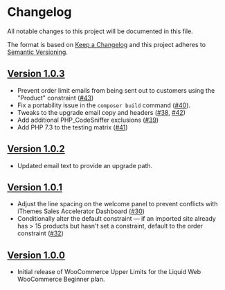 # Changelog

All notable changes to this project will be documented in this file.

The format is based on [Keep a Changelog](http://keepachangelog.com/en/1.0.0/)
and this project adheres to [Semantic Versioning](http://semver.org/spec/v2.0.0.html).

## [Version 1.0.3]
* Prevent order limit emails from being sent out to customers using the "Product" constraint ([#43])
* Fix a portability issue in the `composer build` command ([#40]).
* Tweaks to the upgrade email copy and headers ([#38], [#42])
* Add additional PHP_CodeSniffer exclusions ([#39])
* Add PHP 7.3 to the testing matrix ([#41])

## [Version 1.0.2]
* Updated email text to provide an upgrade path.

## [Version 1.0.1]

* Adjust the line spacing on the welcome panel to prevent conflicts with iThemes Sales Accelerator Dashboard ([#30])
* Conditionally alter the default constraint — if an imported site already has > 15 products but hasn't set a constraint, default to the order constraint ([#32])

## [Version 1.0.0]

* Initial release of WooCommerce Upper Limits for the Liquid Web WooCommerce Beginner plan.


[Unreleased]: https://github.com/liquidweb/woocommerce-upper-limits/compare/master...develop
[Version 1.0.3]: https://github.com/liquidweb/woocommerce-upper-limits/releases/tag/v1.0.3
[Version 1.0.2]: https://github.com/liquidweb/woocommerce-upper-limits/releases/tag/v1.0.2
[Version 1.0.1]: https://github.com/liquidweb/woocommerce-upper-limits/releases/tag/v1.0.1
[Version 1.0.0]: https://github.com/liquidweb/woocommerce-upper-limits/releases/tag/v1.0.0
[#30]: https://github.com/liquidweb/woocommerce-upper-limits/pull/30
[#32]: https://github.com/liquidweb/woocommerce-upper-limits/pull/32
[#38]: https://github.com/liquidweb/woocommerce-upper-limits/pull/38
[#39]: https://github.com/liquidweb/woocommerce-upper-limits/pull/39
[#40]: https://github.com/liquidweb/woocommerce-upper-limits/pull/40
[#41]: https://github.com/liquidweb/woocommerce-upper-limits/pull/41
[#42]: https://github.com/liquidweb/woocommerce-upper-limits/pull/42
[#43]: https://github.com/liquidweb/woocommerce-upper-limits/pull/43
